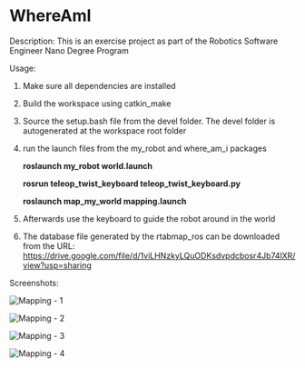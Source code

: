 # WhereAmI

Description: This is an exercise project as part of the Robotics Software Engineer Nano Degree Program

Usage:

1) Make sure all dependencies are installed

2) Build the workspace using catkin_make

3) Source the setup.bash file from the devel folder. The devel folder is autogenerated at the workspace root folder

4) run the launch files from the my_robot and where_am_i packages

	**roslaunch my_robot world.launch**
	
	**rosrun teleop_twist_keyboard teleop_twist_keyboard.py**
 
	**roslaunch map_my_world mapping.launch**

6) Afterwards use the keyboard to guide the robot around in the world

7) The database file generated by the rtabmap_ros can be downloaded from the URL: https://drive.google.com/file/d/1viLHNzkyLQuODKsdvpdcbosr4Jb74lXR/view?usp=sharing




Screenshots:

![Mapping - 1](https://user-images.githubusercontent.com/23505408/128088712-98c7b239-deb3-44ee-a066-da1b1992e683.png)

![Mapping - 2](https://user-images.githubusercontent.com/23505408/128088715-cffaf9f5-4b97-4c0e-a99e-7db6227d89b6.png)

![Mapping - 3](https://user-images.githubusercontent.com/23505408/128088719-58f3d838-12a0-435e-b689-dc5da2d0b266.png)

![Mapping - 4](https://user-images.githubusercontent.com/23505408/128088725-3b90132f-0dd4-47b7-8d5c-38fc327dcfd1.png)

